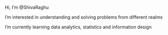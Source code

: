 Hi, I’m @ShivaRaghu

I’m interested in understanding and solving problems from different realms

I’m currently learning data analytics, statistics and information design

<!---
ShivaRaghu/ShivaRaghu is a ✨ special ✨ repository because its `README.md` (this file) appears on your GitHub profile.
You can click the Preview link to take a look at your changes.
--->
